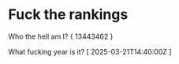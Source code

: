 # Fuck the rankings

Who the hell am I?
{ 13443462 }

What fucking year is it?
[ 2025-03-21T14:40:00Z ]
